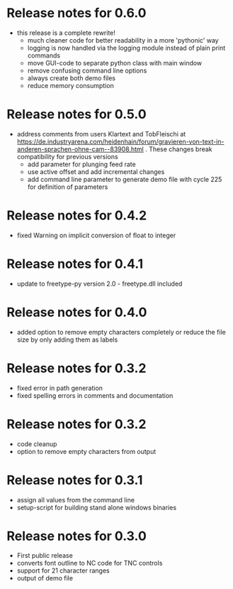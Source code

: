 
# Release notes for 0.6.0
  - this release is a complete rewrite!
    - much cleaner code for better readability in a more 'pythonic' way
    - logging is now handled via the logging module instead of plain print commands
    - move GUI-code to separate python class with main window
    - remove confusing command line options
    - always create both demo files
    - reduce memory consumption

# Release notes for 0.5.0
  - address comments from users Klartext and TobFleischi at https://de.industryarena.com/heidenhain/forum/gravieren-von-text-in-anderen-sprachen-ohne-cam--83908.html . These changes break compatibility for previous versions
    - add parameter for plunging feed rate
    - use active offset and add incremental changes
    - add command line parameter to generate demo file with cycle 225 for definition of parameters

# Release notes for 0.4.2
  - fixed Warning on implicit conversion of float to integer

# Release notes for 0.4.1
  - update to freetype-py version 2.0 - freetype.dll included

# Release notes for 0.4.0
  - added option to remove empty characters completely or reduce the file size
    by only adding them as labels

# Release notes for 0.3.2
  - fixed error in path generation
  - fixed spelling errors in comments and documentation

# Release notes for 0.3.2
  - code cleanup
  - option to remove empty characters from output

# Release notes for 0.3.1
  - assign all values from the command line
  - setup-script for building stand alone windows binaries

# Release notes for 0.3.0
  - First public release
  - converts font outline to NC code for TNC controls
  - support for 21 character ranges
  - output of demo file
